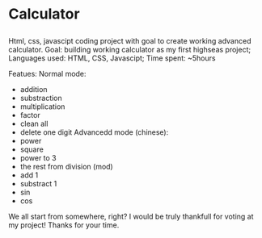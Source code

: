 # Calculator <p>
Html, css, javascipt coding project with goal to create working advanced calculator.
Goal: building working calculator as my first highseas project; 
Languages used: HTML, CSS, Javascipt; 
Time spent: ~5hours

Featues:
Normal mode:
  - addition
  - substraction
  - multiplication
  - factor
  - clean all
  - delete one digit
Advancedd mode (chinese):
  - power
  - square
  - power to 3
  - the rest from division (mod)
  - add 1
  - substract 1
  - sin
  - cos

We all start from somewhere, right?
I would be truly thankfull for voting at my project! Thanks for your time.
